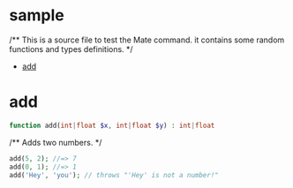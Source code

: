 # sample

/**
This is a source file to test the Mate command.
it contains some random functions and types definitions.
*/

- [add](#add)


# add
```php
function add(int|float $x, int|float $y) : int|float
```
/**
Adds two numbers.
*/
```php
add(5, 2); //=> 7
add(0, 1); //=> 1
add('Hey', 'you'); // throws "'Hey' is not a number!"
```